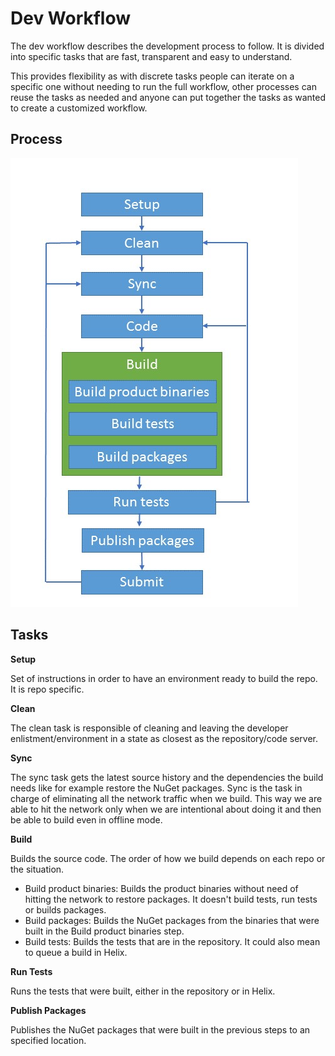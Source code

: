 Dev Workflow
===============
The dev workflow describes the development process to follow. It is divided into specific tasks that are fast, transparent and easy to understand.

This provides flexibility as with discrete tasks people can iterate on a specific one without needing to run the full workflow, other processes can reuse the tasks as needed and anyone can put together the tasks as wanted to create a customized workflow.

## Process 
![Dev Workflow process](images/Dev-workflow.jpg)

## Tasks

**Setup**

Set of instructions in order to have an environment ready to build the repo. It is repo specific.

**Clean**

The clean task is responsible of cleaning and leaving the developer enlistment/environment in a state as closest as the repository/code server.

**Sync**

The sync task gets the latest source history and the dependencies the build needs like for example restore the NuGet packages. Sync is the task in charge of eliminating all the network traffic when we build. This way we are able to hit the network only when we are intentional about doing it and then be able to build even in offline mode.

**Build**

Builds the source code. The order of how we build depends on each repo or the situation.

* Build product binaries: Builds the product binaries without need of hitting the network to restore packages. It doesn't build tests, run tests or builds packages.
* Build packages: Builds the NuGet packages from the binaries that were built in the Build product binaries step.
* Build tests: Builds the tests that are in the repository. It could also mean to queue a build in Helix.

**Run Tests**

Runs the tests that were built, either in the repository or in Helix.

**Publish Packages**

Publishes the NuGet packages that were built in the previous steps to an specified location.
